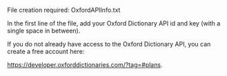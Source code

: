 File creation required: OxfordAPIInfo.txt 

In the first line of the file, add your Oxford Dictionary API id and key (with a single space in between). 

If you do not already have access to the Oxford Dictionary API, you can create a free account here: 

https://developer.oxforddictionaries.com/?tag=#plans.
